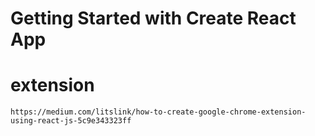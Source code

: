 # Getting Started with Create React App

# extension
    https://medium.com/litslink/how-to-create-google-chrome-extension-using-react-js-5c9e343323ff